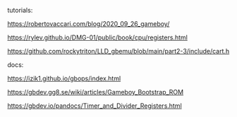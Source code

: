 tutorials:

https://robertovaccari.com/blog/2020_09_26_gameboy/

https://rylev.github.io/DMG-01/public/book/cpu/registers.html

https://github.com/rockytriton/LLD_gbemu/blob/main/part2-3/include/cart.h

docs:

https://izik1.github.io/gbops/index.html

https://gbdev.gg8.se/wiki/articles/Gameboy_Bootstrap_ROM

https://gbdev.io/pandocs/Timer_and_Divider_Registers.html